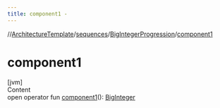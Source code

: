 ```yaml
---
title: component1 -
---
```

//[ArchitectureTemplate](../../index.md)/[sequences](../index.md)/[BigIntegerProgression](index.md)/[component1](component1.md)



# component1  
[jvm]  
Content  
open operator fun [component1](component1.md)(): [BigInteger](https://docs.oracle.com/javase/8/docs/api/java/math/BigInteger.html)  



